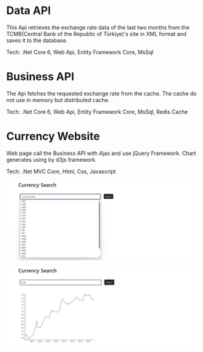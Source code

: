 # Data API

This Api retrieves the exchange rate data of the last two months from the TCMB(Central Bank of the Republic of Türkiye)'s site in XML format and saves it to the database.

Tech: .Net Core 6, Web Api, Entity Framework Core, MsSql

# Business API

The Api fetches the requested exchange rate from the cache. The cache do not use in memory but distributed cache.

Tech: .Net Core 6, Web Api, Entity Framework Core, MsSql, Redis Cache

# Currency Website

Web page call the Business API with Ajax and use jQuery Framework. Chart generates using by d3js framework.

Tech: .Net MVC Core, Html, Css, Javascript 

![Screenshot](/readme-files/currency1.jpg)

![Screenshot](/readme-files/currency2.jpg)

